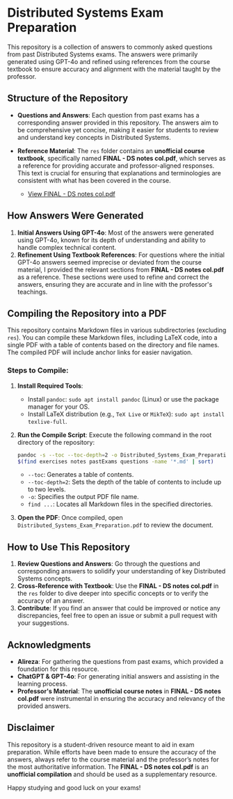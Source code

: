 
# Distributed Systems Exam Preparation

This repository is a collection of answers to commonly asked questions from past Distributed Systems exams. The answers were primarily generated using GPT-4o and refined using references from the course textbook to ensure accuracy and alignment with the material taught by the professor.

## Structure of the Repository

- **Questions and Answers**: Each question from past exams has a corresponding answer provided in this repository. The answers aim to be comprehensive yet concise, making it easier for students to review and understand key concepts in Distributed Systems.
- **Reference Material**: The `res` folder contains an **unofficial course textbook**, specifically named **FINAL - DS notes col.pdf**, which serves as a reference for providing accurate and professor-aligned responses. This text is crucial for ensuring that explanations and terminologies are consistent with what has been covered in the course.

  - [View FINAL - DS notes col.pdf](./res/FINAL%20-%20DS%20notes%20col.pdf)

## How Answers Were Generated

1. **Initial Answers Using GPT-4o**: Most of the answers were generated using GPT-4o, known for its depth of understanding and ability to handle complex technical content.
2. **Refinement Using Textbook References**: For questions where the initial GPT-4o answers seemed imprecise or deviated from the course material, I provided the relevant sections from **FINAL - DS notes col.pdf** as a reference. These sections were used to refine and correct the answers, ensuring they are accurate and in line with the professor's teachings.

## Compiling the Repository into a PDF

This repository contains Markdown files in various subdirectories (excluding `res`). You can compile these Markdown files, including LaTeX code, into a single PDF with a table of contents based on the directory and file names. The compiled PDF will include anchor links for easier navigation.

### Steps to Compile:

1. **Install Required Tools**:
   - Install `pandoc`: `sudo apt install pandoc` (Linux) or use the package manager for your OS.
   - Install LaTeX distribution (e.g., `TeX Live` or `MikTeX`): `sudo apt install texlive-full`.

2. **Run the Compile Script**:
   Execute the following command in the root directory of the repository:
   ```bash
   pandoc -s --toc --toc-depth=2 -o Distributed_Systems_Exam_Preparation.pdf \
   $(find exercises notes pastExams questions -name '*.md' | sort)
   ```
   - `--toc`: Generates a table of contents.
   - `--toc-depth=2`: Sets the depth of the table of contents to include up to two levels.
   - `-o`: Specifies the output PDF file name.
   - `find ...`: Locates all Markdown files in the specified directories.

3. **Open the PDF**:
   Once compiled, open `Distributed_Systems_Exam_Preparation.pdf` to review the document.

## How to Use This Repository

1. **Review Questions and Answers**: Go through the questions and corresponding answers to solidify your understanding of key Distributed Systems concepts.
2. **Cross-Reference with Textbook**: Use the **FINAL - DS notes col.pdf** in the `res` folder to dive deeper into specific concepts or to verify the accuracy of an answer.
3. **Contribute**: If you find an answer that could be improved or notice any discrepancies, feel free to open an issue or submit a pull request with your suggestions.

## Acknowledgments

- **Alireza**: For gathering the questions from past exams, which provided a foundation for this resource.
- **ChatGPT & GPT-4o**: For generating initial answers and assisting in the learning process.
- **Professor's Material**: The **unofficial course notes** in **FINAL - DS notes col.pdf** were instrumental in ensuring the accuracy and relevancy of the provided answers.

## Disclaimer

This repository is a student-driven resource meant to aid in exam preparation. While efforts have been made to ensure the accuracy of the answers, always refer to the course material and the professor’s notes for the most authoritative information. The **FINAL - DS notes col.pdf** is an **unofficial compilation** and should be used as a supplementary resource.

Happy studying and good luck on your exams!